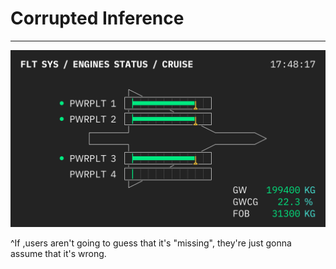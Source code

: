# Corrupted Inference

---

![](assets/engines-status@2x.png)

^If ,users aren't going to guess that it's "missing", they're just gonna assume that it's wrong.
